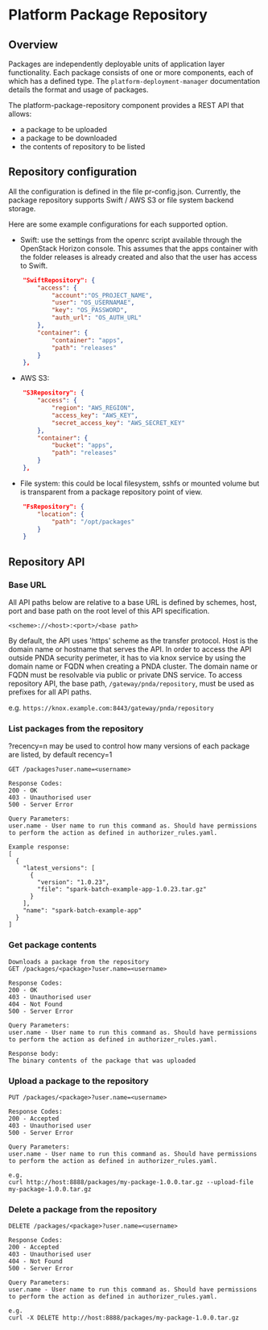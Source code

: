 # Platform Package Repository #

## Overview

Packages are independently deployable units of application layer functionality. Each package consists of one or more components, each of which has a defined type. The `platform-deployment-manager` documentation details the format and usage of packages.

The platform-package-repository component provides a REST API that allows:

 - a package to be uploaded
 - a package to be downloaded
 - the contents of repository to be listed

## Repository configuration

All the configuration is defined in the file pr-config.json. Currently, the package repository supports Swift / AWS S3 or file system backend storage. 

Here are some example configurations for each supported option.

- Swift: use the settings from the openrc script available through the OpenStack Horizon console. This assumes that the apps container with the folder releases is already created and also that the user has access to Swift.

```json
    "SwiftRepository": {
        "access": {
            "account":"OS_PROJECT_NAME",
            "user": "OS_USERNAMAE",
            "key": "OS_PASSWORD",
            "auth_url": "OS_AUTH_URL"
        },
        "container": {
            "container": "apps",
            "path": "releases"
        }
    },
```

- AWS S3:
```json
    "S3Repository": {
        "access": {
            "region": "AWS_REGION",
            "access_key": "AWS_KEY",
            "secret_access_key": "AWS_SECRET_KEY"
        },
        "container": {
            "bucket": "apps",
            "path": "releases"
        }
    },
```
- File system: this could be local filesystem, sshfs or mounted volume but is transparent from a package repository point of view.
```json
    "FsRepository": {
        "location": {
            "path": "/opt/packages"
        }
    }
```

## Repository API

### Base URL

All API paths below are relative to a base URL is defined by schemes, host, port and base path on the root level of this API specification.

```
<scheme>://<host>:<port>/<base path>
```

By default, the API uses 'https' scheme as the transfer protocol. Host is the domain name or hostname that serves the API. In order to access the API outside PNDA security perimeter, it has to via knox service by using the domain name or FQDN when creating a PNDA cluster. The domain name or FQDN must be resolvable via public or private DNS service. To access repository API, the base path, `/gateway/pnda/repository`, must be used as prefixes for all API paths. 

e.g. ```https://knox.example.com:8443/gateway/pnda/repository```

### List packages from the repository

?recency=n may be used to control how many versions of each package are listed, by default recency=1
````
GET /packages?user.name=<username>

Response Codes:
200 - OK
403 - Unauthorised user
500 - Server Error

Query Parameters:
user.name - User name to run this command as. Should have permissions to perform the action as defined in authorizer_rules.yaml. 

Example response:
[
  {
    "latest_versions": [
      {
        "version": "1.0.23",
        "file": "spark-batch-example-app-1.0.23.tar.gz"
      }
    ],
    "name": "spark-batch-example-app"
  }
]
````

### Get package contents
````
Downloads a package from the repository
GET /packages/<package>?user.name=<username>

Response Codes:
200 - OK
403 - Unauthorised user
404 - Not Found
500 - Server Error

Query Parameters:
user.name - User name to run this command as. Should have permissions to perform the action as defined in authorizer_rules.yaml. 

Response body:
The binary contents of the package that was uploaded
````

### Upload a package to the repository
````
PUT /packages/<package>?user.name=<username>

Response Codes:
200 - Accepted
403 - Unauthorised user
500 - Server Error

Query Parameters:
user.name - User name to run this command as. Should have permissions to perform the action as defined in authorizer_rules.yaml. 

e.g.
curl http://host:8888/packages/my-package-1.0.0.tar.gz --upload-file my-package-1.0.0.tar.gz

````
### Delete a package from the repository
````
DELETE /packages/<package>?user.name=<username>

Response Codes:
200 - Accepted
403 - Unauthorised user
404 - Not Found
500 - Server Error

Query Parameters:
user.name - User name to run this command as. Should have permissions to perform the action as defined in authorizer_rules.yaml. 

e.g.
curl -X DELETE http://host:8888/packages/my-package-1.0.0.tar.gz
````
